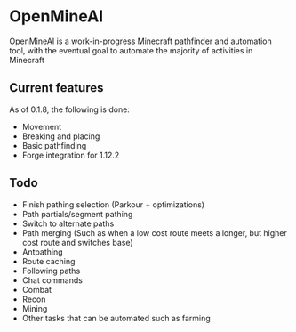 # OpenMineAI

OpenMineAI is a work-in-progress Minecraft pathfinder and automation tool, with the eventual goal to automate the majority of activities in Minecraft

## Current features

As of 0.1.8, the following is done:

- Movement
- Breaking and placing
- Basic pathfinding
- Forge integration for 1.12.2

## Todo

- Finish pathing selection (Parkour + optimizations)
- Path partials/segment pathing
- Switch to alternate paths
- Path merging (Such as when a low cost route meets a longer, but higher cost route and switches base)
- Antpathing
- Route caching
- Following paths
- Chat commands
- Combat
- Recon
- Mining
- Other tasks that can be automated such as farming 